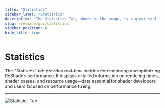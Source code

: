 ```yaml
---
title: "Statistics"
sidebar_label: "Statistics"
description: "The Statistics Tab, shown in the image, is a great tool for tracking and improving ReShade's performance."
slug: /reshade/gui/statistics
sidebar_position: 6
hide_title: true
---
```


# Statistics
The "Statistics" tab provides real-time metrics for monitoring and optimizing ReShade’s performance. It displays detailed information on rendering times, shader passes, and resource usage—data essential for shader developers and users focused on performance tuning.

---

![Statistics Tab](https://assets.martysmods.com/reshade/gui/GUIStatisticsTab.webp)
